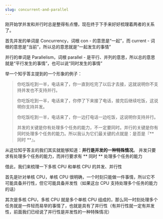 ```yaml
---
slug: concurrent-and-parallel
---
```


刚开始学并发和并行时总是整得有点懵，现在终于下手来好好梳理着两者的关系了。

首先并发的单词是 Concurrency，词根 con - 的意思是“一起”，而 current - 词根的意思是“当前”，所以总的意思就是“一起发生的事情”

并行的单词是 Parallelism，词根 parallel - 是平行、并列的意思，所以总的意思就是“平行发生的事情”，也可以说“同时发生的事情”

举一个知乎答主提到的一个形象的例子：
> 你吃饭吃到一半，电话来了，你一直到吃完了以后才去接，这就说明你不支持并发也不支持并行。
> 
> 你吃饭吃到一半，电话来了，你停了下来接了电话，接完后继续吃饭，这说明你支持并发。
> 
> 你吃饭吃到一半，电话来了，你一边打电话一边吃饭，这说明你支持并行。
> 
> 并发的关键是你有处理多个任务的能力，不一定要同时。并行的关键是你有同时处理多个任务的能力。所以我认为它们最关键的点就是：是否是『** 同时 **』。

从这位知乎答主的我们其实就能够知道：**并行是并发的一种特殊情况**。
并发只要求有处理多个任务的能力，而并行要求有 ** 同时 ** 处理多个任务的能力

借此，我们来梳理一下多核 CPU 和单核 CPU 的并发、并行性

首先是针对单核 CPU，单核 CPU 很明确，一个时刻只能做一件事情，所以它不可能具备并行性，但它可能具备并发性（如果这台 CPU 支持处理多个任务的能力的话）

其次是多核 CPU，多核 CPU 就是多个单核 CPU 组成的，那么同一时刻处理多个任务就是一件轻而易举的事情了，也就是具有了并行性（有并行性就一定有并发性，前面我们已经说了并行性是并发性的一种特殊情况）